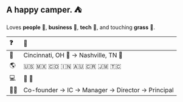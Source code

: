 ## A happy camper. ⛺

Loves **people** 🤗, **business** 🤝, **tech** 🦾, and touching **grass** 🌾.

| ❓ | 💬 |
|:---|:--|
| 📍 | Cincinnati, OH 🐅 → Nashville, TN 🤠 |
| 🌎 | 🇺🇸 🇲🇽 🇨🇴 🇮🇳 🇦🇺 🇨🇷 🇯🇲 🇹🇨 |
| 💻 | 🍎 🐧 |
| 👨‍💼 | Co-founder → IC → Manager → Director → Principal |

<!--
- 💻 
- 🧭 
- 🏕️ 
- 🔥 
- 🐛 
- 🪵 
- 🔦 
- 🌈 
- 🎣 
- 🪓 
- 🌭 
- 📖 
- 🏔️ 
-->
